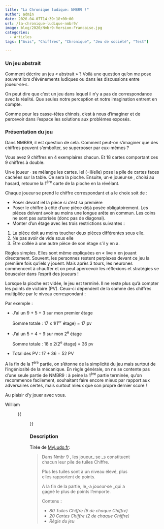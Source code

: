 ```yaml
---
title: "La Chronique ludique: NMBR9 !"
author: admin
date: 2020-04-07T14:39:18+00:00
url: /la-chronique-ludique-nmbr9/
image: blog/2020/Nmbr9-Version-Francaise.jpg
categories:
  - Articles
tags: ["Avis", "Chiffres", "Chronique", "Jeu de société", "Test"]

---
```


### Un jeu abstrait

Comment décrire un jeu « abstrait » ? Voilà une question qu’on me pose souvent lors d’événements ludiques ou dans les discussions entre joueur·se·s.

On peut dire que c’est un jeu dans lequel il n’y a pas de correspondance avec la réalité. Que seules notre perception et notre imagination entrent en compte.

Comme pour les casse-têtes chinois, c’est à nous d’imaginer et de percevoir dans l’espace les solutions aux problèmes exposés.  

### Présentation du jeu

Dans NMBR9, il est question de cela. Comment peut-on s’imaginer que des chiffres peuvent s’emboîter, se superposer par eux-mêmes ?

Vous avez 9 chiffres en 4 exemplaires chacun. Et 18 cartes comportant ces 9 chiffres à double.

Un·e joueur · se mélange les cartes. Iel (=il/elle) pose la pile de cartes faces cachées sur la table. Ce sera la pioche. Ensuite, un·e joueur·se , choisi au hasard, retourne la 1<sup>ère</sup> carte de la pioche en la révélant.

Chaque joueur·se prend le chiffre correspondant et a le choix soit de :

  * Poser devant iel la pièce si c’est sa première
  * Poser le chiffre à côté d’une pièce déjà posée obligatoirement. Les pièces doivent avoir au moins une longue arête en commun. Les coins ne sont pas autorisés (donc pas de diagonal).
  * Monter d’un étage avec les trois restrictions suivantes :

  1. La pièce doit au moins toucher deux pièces différentes sous elle.
  2. Ne pas avoir de vide sous elle
  3. Être collée à une autre pièce de son étage s’il y en a.

Règles simples. Elles sont même expliquées en « live » en jouant directement. Souvent, les personnes restent perplexes devant ce jeu la première fois qu’iels y jouent. Mais après 3 tours, les neurones commencent à chauffer et on peut apercevoir les réflexions et stratégies se bousculer dans l’esprit des joueurs !

Lorsque la pioche est vidée, le jeu est terminé. Il ne reste plus qu’à compter les points de victoire (PV). Ceux-ci dépendent de la somme des chiffres multipliée par le niveau correspondant :

Par exemple :

- J’ai un 9 + 5 + 3 sur mon premier étage

    Somme totale : 17 x 1(1<sup>er</sup> étage) = 17 pv

- J’ai un 5 + 4 + 9 sur mon 2<sup>e</sup> étage

    Somme totale : 18 x 2(2<sup>e</sup> étage) = 36 pv

- Total des PV : 17 + 36 = 52 PV  


A la fin de la 1<sup>ère</sup> partie, on s’étonne de la simplicité du jeu mais surtout de l’ingéniosité de la mécanique. En règle générale, on ne se contente pas d’une seule partie de NMBR9 : à peine la 1<sup>ère</sup> partie terminée, qu’on recommence facilement, souhaitant faire encore mieux par rapport aux adversaires certes, mais surtout mieux que son propre dernier score !  


Au plaisir d’y jouer avec vous.  


William<figure class="wp-block-image">

{{<figure src="/blog/2020/NMBR9-1.png" >}}

### Description

Tirée de [MyLudo.fr](https://www.myludo.fr/#!/game/nmbr9-19338):

> Dans Nmbr 9 , les joueur_·se·_s constituent chacun leur pile de tuiles Chiffre.
>
> Plus les tuiles sont à un niveau élevé, plus elles rapportent de points.
>
> A la fin de la partie, le_·a _joueur_·se _qui a gagné le plus de points l&#8217;emporte.
>
> Contenu :
>
>  - _80 Tuiles Chiffre (8 de chaque Chiffre)_
>  - _20 Cartes Chiffre (2 de chaque Chiffre)_
>  - _Règle du jeu_
